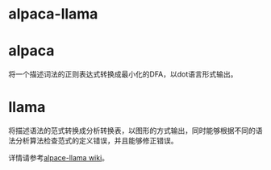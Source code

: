 alpaca-llama
============
# alpaca
将一个描述词法的正则表达式转换成最小化的DFA，以dot语言形式输出。

# llama
将描述语法的范式转换成分析转换表，以图形的方式输出，同时能够根据不同的语法分析算法检查范式的定义错误，并且能够修正错误。

详情请参考[alpace-llama wiki](https://github.com/activesys/alpaca-llama/wiki)。
